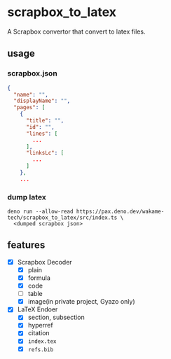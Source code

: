 # scrapbox_to_latex
A Scrapbox convertor that convert to latex files.

## usage
### scrapbox.json
```json
{
  "name": "",
  "displayName": "",
  "pages": [
    {
      "title": "",
      "id": "",
      "lines": [
        ...
      ],
      "linksLc": [
        ...
      ]
    },
    ...
```

### dump latex
```
deno run --allow-read https://pax.deno.dev/wakame-tech/scrapbox_to_latex/src/index.ts \
  <dumped scrapbox json>
```

## features
- [x] Scrapbox Decoder
  - [x] plain
  - [x] formula
  - [x] code
  - [ ] table
  - [x] image(in private project, Gyazo only)
- [x] LaTeX Endoer
  - [x] section, subsection
  - [x] hyperref
  -[x] citation
  - [x] `index.tex`
  - [x] `refs.bib`